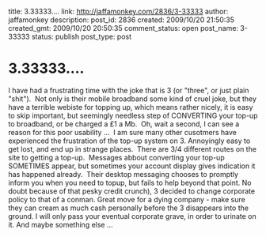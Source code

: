 title: 3.33333....
link: http://jaffamonkey.com/2836/3-33333
author: jaffamonkey
description: 
post_id: 2836
created: 2009/10/20 21:50:35
created_gmt: 2009/10/20 20:50:35
comment_status: open
post_name: 3-33333
status: publish
post_type: post

# 3.33333....

I have had a frustrating time with the joke that is 3 (or "three", or just plain "shit").  Not only is their mobile broadband some kind of cruel joke, but they have a terrible webiste for topping up, which means rather nicely, it is easy to skip important, but seemingly needless step of CONVERTING your top-up to broadband, or be charged a £1 a Mb.  Oh, wait a second, I can see a reason for this poor usability ...  I am sure many other cusotmers have experienced the frustration of the top-up system on 3. Annoyingly easy to get lost, and end up in strange places.  There are 3/4 different routes on the site to getting a top-up.  Messages abbout converting your top-up SOMETIMES appear, but sometimes your account display gives indication it has happened already.  Their desktop messaging chooses to promptly inform you when you need to topup, but fails to help beyond that point. No doubt because of that pesky credit crunch), 3 decided to change corporate policy to that of a conman. Great move for a dying company - make sure they can cream as much cash personally before the 3 disappears into the ground. I will only pass your eventual corporate grave, in order to urinate on it. And maybe something else ...
